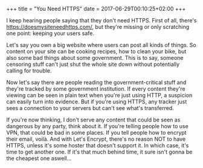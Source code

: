 +++
title = "You Need HTTPS"
date = 2017-06-29T00:10:25+02:00
+++

I keep hearing people saying that they don't need HTTPS. First of all, there's https://doesmysiteneedhttps.com/, but they're missing or only scratching one point: keeping your users safe.

Let's say you own a big website where users can post all kinds of things. So content on your site can be cooking recipes, how to clean your bike, but also some bad things about some government. This is to say, someone censoring stuff can't just shut the whole site down without potentially calling for trouble.

Now let's say there are people reading the government-critical stuff and they're tracked by some government institution. If every content they're viewing can be seen in plain text when you're just using HTTP, a suspicion can easily turn into evidence. But if you're using HTTPS, any tracker just sees a connection to your servers but can't see what's transferred.

If you're now thinking, I don't serve any content that could be seen as dangerous by any party, think about it. If you're telling people how to use VPN, that could be bad in some places. If you tell people how to encrypt their email, voilà. And with Let's Encrypt, there's no reason NOT to have HTTPS, unless it's some hoster that doesn't support it. In which case, it's time to get another one. If it's that much behind time, it sure isn't gonna be the cheapest one aswell...